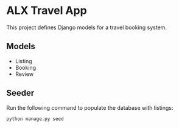 # ALX Travel App

This project defines Django models for a travel booking system.

## Models

- Listing
- Booking
- Review

## Seeder

Run the following command to populate the database with listings:

```bash
python manage.py seed
